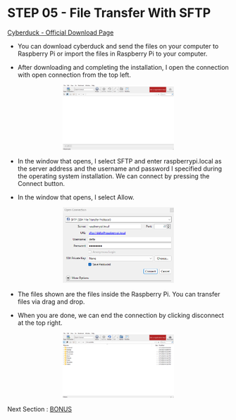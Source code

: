 # STEP 05 - File Transfer With SFTP

[Cyberduck - Official Download Page](https://cyberduck.io/)

- You can download cyberduck and send the files on your computer to Raspberry Pi or import the files in Raspberry Pi to your computer.

- After downloading and completing the installation, I open the connection with open connection from the top left.
<p align="center">
<img src="/images/41.png/" style="width:50%">
</p>

- In the window that opens, I select SFTP and enter raspberrypi.local as the server address and the username and password I specified during the operating system installation. We can connect by pressing the Connect button.

- In the window that opens, I select Allow.
<p align="center">
<img src="/images/42.png/" style="width:50%">
</p>

- The files shown are the files inside the Raspberry Pi. You can transfer files via drag and drop.

- When you are done, we can end the connection by clicking disconnect at the top right.
<p align="center">
<img src="/images/43.png/" style="width:50%">
</p>

Next Section : [BONUS](bonus.md)
